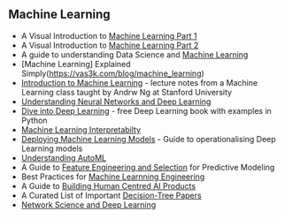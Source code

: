 ## Machine Learning 
* A Visual Introduction to [Machine Learning Part 1](http://www.r2d3.us/visual-intro-to-machine-learning-part-1/)
* A Visual Introduction to [Machine Learning Part 2](http://www.r2d3.us/visual-intro-to-machine-learning-part-2/)
* A guide to understanding Data Science and [Machine Learning](https://github.com/virgili0/Virgilio)
* [Machine Learning] Explained Simply(https://vas3k.com/blog/machine_learning)
* [Introduction to Machine Learning](http://www.holehouse.org/mlclass/) - lecture notes from a Machine Learning class taught by Andrw Ng at Stanford University
* [Understanding Neural Networks and Deep Learning](http://neuralnetworksanddeeplearning.com/)
* [Dive into Deep Learning](http://d2l.ai/index.html) - free Deep Learning book with examples in Python
* [Machine Learning Interpretabilty]( https://christophm.github.io/interpretable-ml-book/)
* [Deploying Machine Learning Models](https://christophergs.github.io/machine%20learning/2019/03/17/how-to-deploy-machine-learning-models/) - Guide to operationalising Deep Learning models
* [Understanding AutoML](https://www.automl.org/book/) 
* A Guide to [Feature Engineering and Selection](https://bookdown.org/max/FES/) for Predictive Modeling
* Best Practices for [Machine Learnning Engineering]( https://developers.google.com/machine-learning/guides/rules-of-ml/)
* A Guide to [Building Human Centred AI Products](https://pair.withgoogle.com/)
* A Curated List of Important [Decision-Tree Papers](https://github.com/benedekrozemberczki/awesome-decision-tree-papers)
* [Network Science and Deep Learning](https://github.com/vinayprabhu/Network_Science_Meets_Deep_Learning/blob/master/1_MNIST_C_Elegans.ipynb)

